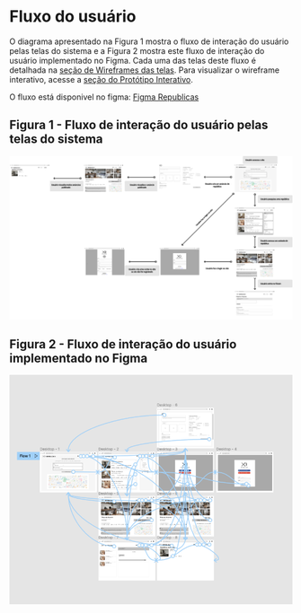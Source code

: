 # Fluxo do usuário
O diagrama apresentado na Figura 1 mostra o fluxo de interação do usuário pelas telas do sistema e a Figura 2 mostra este fluxo de interação do usuário implementado no Figma. Cada uma das telas deste fluxo é detalhada na [seção de Wireframes das telas](./wireframe-das-telas.md). Para visualizar o wireframe interativo, acesse a [seção do Protótipo Interativo](./prototipo-interativo.md).

O fluxo está disponivel no figma: [Figma Republicas](https://www.figma.com/file/K4AvSL27PMYGKh7U0iLh3e/Republicas?node-id=0%3A1)

## Figura 1 - Fluxo de interação do usuário pelas telas do sistema
![republicas-user-flow.png](./images/Republicas.png)

## Figura 2 - Fluxo de interação do usuário implementado no Figma
![republicas-user-flow-figma-flow.png](./images/republicas-user-flow-figma-flow.png)
